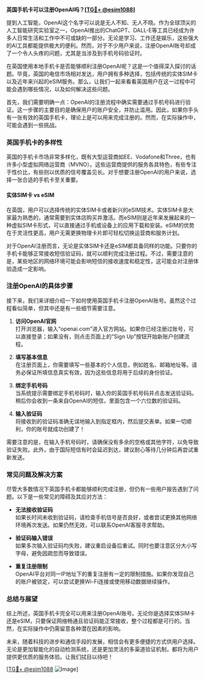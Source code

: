 **英国手机卡可以注册OpenAI吗？[[TG💪+ @esim1088](https://t.me/s/esim1088)]**

提到人工智能，OpenAI这个名字可以说是无人不知、无人不晓。作为全球顶尖的人工智能研究实验室之一，OpenAI推出的ChatGPT、DALL-E等工具已经成为许多人日常生活和工作中不可或缺的一部分。无论是学习、工作还是娱乐，这些强大的AI工具都能提供极大的便利。然而，对于不少用户来说，注册OpenAI账号却成了一个令人头疼的问题，尤其是当涉及到手机号码验证时。

在英国使用本地手机卡是否能够顺利注册OpenAI呢？这是一个值得深入探讨的话题。毕竟，英国的电信市场相对发达，用户拥有多种选择，包括传统的实体SIM卡以及近年来兴起的eSIM服务。那么，让我们一起来看看英国用户在这一过程中可能会遇到哪些情况，以及如何解决这些问题。

首先，我们需要明确一点：OpenAI的注册流程中确实需要通过手机号码进行验证。这一步骤的主要目的是确保用户的账户安全，并防止滥用。因此，如果你手头有一张有效的英国手机卡，理论上是可以用来完成注册的。然而，在实际操作中，可能会遇到一些挑战。

### 英国手机卡的多样性

英国的手机卡市场非常多样化，既有大型运营商如EE、Vodafone和Three，也有许多小型虚拟网络运营商（MVNO）。这些运营商提供的服务各具特色，有些专注于性价比，有些则以优质的信号覆盖见长。对于想要注册OpenAI的用户来说，选择一张合适的手机卡至关重要。

#### 实体SIM卡 vs eSIM

在英国，用户可以选择传统的实体SIM卡或者新兴的eSIM技术。实体SIM卡是大家最为熟悉的，通常需要到实体店购买并激活。而eSIM则是近年来发展起来的一种虚拟SIM卡形式，可以直接通过手机或设备上的应用下载和安装。eSIM的优势在于灵活性更高，用户无需更换物理卡片即可轻松切换运营商和服务计划。

对于OpenAI注册而言，无论是实体SIM卡还是eSIM都具备同样的功能。只要你的手机卡能够正常接收短信验证码，就可以顺利完成注册过程。不过，需要注意的是，某些地区的网络环境可能会影响短信的接收速度和稳定性，这可能会对注册体验造成一定影响。

### 注册OpenAI的具体步骤

接下来，我们来详细介绍一下如何使用英国手机卡注册OpenAI账号。虽然这个过程看似简单，但其中还是有一些细节需要注意。

1. **访问OpenAI官网**  
   打开浏览器，输入“openai.com”进入官方网站。如果你已经注册过账号，可以直接登录；如果没有，则点击页面上的“Sign Up”按钮开始新账户创建流程。

2. **填写基本信息**  
   在注册页面上，你需要填写一些基本的个人信息，例如姓名、邮箱地址等。请务必保证所填信息真实有效，因为这些信息将用于后续的身份验证。

3. **绑定手机号码**  
   当系统提示需要绑定手机号码时，输入你的英国手机号码并点击发送验证码。稍后你会收到一条来自OpenAI的短信，里面包含一个六位数的验证码。

4. **输入验证码**  
   将接收到的验证码准确无误地输入到指定框内，然后提交表单。如果一切顺利，你的账号就成功创建了！

需要注意的是，在输入手机号码时，请确保没有多余的空格或其他字符，以免导致验证失败。此外，由于国际短信有时会延迟到达，建议耐心等待几分钟后再尝试重新发送。

### 常见问题及解决方案

尽管大多数情况下英国手机卡都能够顺利完成注册，但仍有一些用户报告遇到了问题。以下是一些常见的障碍及其应对方法：

- **无法接收验证码**  
  如果长时间未收到验证码，请检查手机信号是否良好，或者尝试更换其他网络环境再次发送。如果仍然无效，可以联系OpenAI客服寻求帮助。

- **验证码输入错误**  
  如果多次输入验证码均失败，建议重启设备后重试。同时也要注意区分大小写字母，避免因疏忽而导致错误。

- **重复注册限制**  
  OpenAI平台对同一IP地址下的重复注册有一定的限制措施。如果你发现自己的账户被锁定，可以尝试更换Wi-Fi连接或使用移动数据继续操作。

### 总结与展望

综上所述，英国手机卡完全可以用来注册OpenAI账号。无论你是选择实体SIM卡还是eSIM，只要保证网络畅通且验证码能正常接收，整个过程都是可行的。当然，在实际操作中仍需留意各种潜在因素的影响。

未来，随着科技的进步和通信手段的发展，相信会有更多便捷的方式供用户选择。无论是更加智能化的自动检测系统，还是更加灵活的多渠道验证机制，都将为用户提供更优质的服务体验。让我们拭目以待吧！

[[TG💪+ @esim1088](https://t.me/s/esim1088) ![Image](https://i.postimg.cc/4NQfJmqS/Snipaste-2025-05-13-00-14-12.png)]